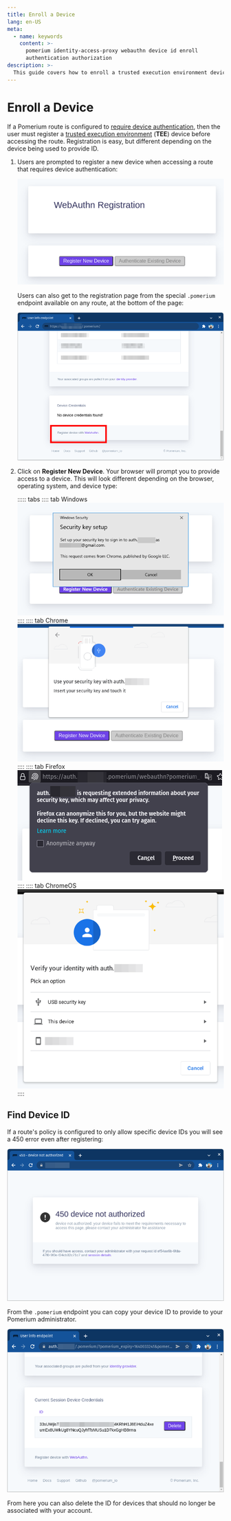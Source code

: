 ```yaml
---
title: Enroll a Device
lang: en-US
meta:
  - name: keywords
    content: >-
      pomerium identity-access-proxy webauthn device id enroll
      authentication authorization
description: >-
  This guide covers how to enroll a trusted execution environment device as a Pomerium end user.
---
```


# Enroll a Device

If a Pomerium route is configured to [require device authentication](/docs/topics/ppl.md#device-matcher), then the user must register a [trusted execution environment](/docs/topics/device-identity.md#authenticated-device-types) (**TEE**) device before accessing the route. Registration is easy, but different depending on the device being used to provide ID.

1. Users are prompted to register a new device when accessing a route that requires device authentication:

    ![The WebAuthn Registration page with no devices registered](./img/webauthn/no-device.png)

    Users can also get to the registration page from the special `.pomerium` endpoint available on any route, at the bottom of the page:

    ![The Device Credentials section of the .pomerium endpoint with the WebAuthn link highlighted](./img/webauthn/device-credentials-empty-highlight.png)

1. Click on **Register New Device**. Your browser will prompt you to provide access to a device. This will look different depending on the browser, operating system, and device type:

    ::::: tabs
    :::: tab Windows
    ![The device authentication prompt on Windows](./img/webauthn/security-key-windows.png)
    ::::
    :::: tab Chrome
    ![The device authentication prompt in Google Chrome](./img/webauthn/security-key-google.png)
    ::::
    :::: tab Firefox
    ![The device authentication prompt in Firefox](./img/webauthn/security-key-firefox.png)
    ::::
    :::: tab ChromeOS
    ![The device authentication prompt on ChromeOS](./img/webauthn/security-key-chromebook.png)
    ::::

## Find Device ID

If a route's policy is configured to only allow specific device IDs you will see a 450 error even after registering:

![450 device not authorized error screen](./img/webauthn/450-error.png)


From the `.pomerium` endpoint you can copy your device ID to provide to your Pomerium administrator.

![Device ID list at /.pomerium](./img/webauthn/device-id-list.png)

From here you can also delete the ID for devices that should no longer be associated with your account.